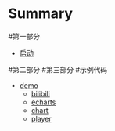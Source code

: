 # Summary

#第一部分
* [启动](README.md)


#第二部分
#第三部分
#示例代码
* [demo]()
	* [bilibili](document/demo/bilibili.md)
	* [echarts](document/demo/echarts.md)
	* [chart](document/demo/chart.md)
	* [player](document/demo/player.md)